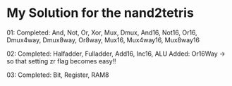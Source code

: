 # My Solution for the nand2tetris

01:
 Completed:
 	And, Not, Or, Xor, Mux, Dmux, And16, Not16, Or16, Dmux4way, Dmux8way, Or8way, Mux16, Mux4way16, Mux8way16

 02:
  Completed:
  	Halfadder, Fulladder, Add16, Inc16, ALU
  Added:
  	Or16Way -> so that setting zr flag becomes easy!!

03:
 Completed:
 	Bit, Register, RAM8